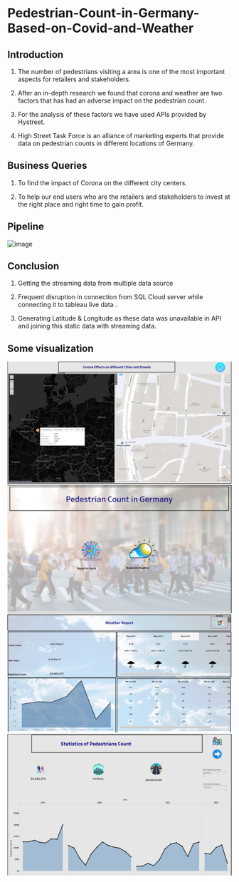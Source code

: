 # Pedestrian-Count-in-Germany-Based-on-Covid-and-Weather

## Introduction
1. The number of pedestrians visiting a area is one of the most important aspects for retailers and stakeholders.

2. After an in-depth research we found that corona and weather are two factors that has had an adverse impact on the pedestrian count.

3. For the analysis of these factors we have used APIs provided by Hystreet.

4. High Street Task Force is an alliance of marketing experts that provide data on pedestrian counts in different locations of Germany.

## Business Queries
1. To find the impact of Corona on the different city centers.

2. To help our end users who are the retailers and stakeholders to invest at the right place and right time to gain profit.


## Pipeline
![image](https://github.com/tapati93/Pedestrian-Count-in-Germany-Based-on-Covid-and-Weather/assets/85105403/605b5b05-4b7c-4556-80e2-4ec5df55f22c)

## Conclusion

1. Getting the streaming data from multiple data source

2. Frequent disruption in connection from SQL Cloud server while connecting it to tableau live data .

3. Generating Latitude & Longitude as these data was unavailable in API and joining this static data with streaming data.


## Some visualization
<img src="P4.jpg">

<img src="P2.jpg">

<img src="P1.jpg">

<img src="P3.jpg">
